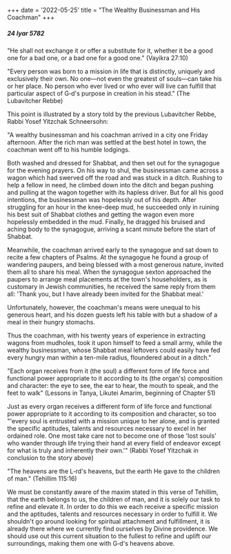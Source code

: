 +++
date = '2022-05-25'
title = "The Wealthy Businessman and His Coachman"
+++

##### 24 Iyar 5782

"He shall not exchange it or offer a substitute for it, whether it be a good one for a bad one, or a bad one for a good one." (Vayikra 27:10)

"Every person was born to a mission in life that is distinctly, uniquely and exclusively their own. No one—not even the greatest of souls—can take his or her place. No person who ever lived or who ever will live can fulfill that particular aspect of G‑d's purpose in creation in his stead." (The Lubavitcher Rebbe)

This point is illustrated by a story told by the previous Lubavitcher Rebbe, Rabbi Yosef Yitzchak Schneersohn:

"A wealthy businessman and his coachman arrived in a city one Friday afternoon. After the rich man was settled at the best hotel in town, the coachman went off to his humble lodgings.

Both washed and dressed for Shabbat, and then set out for the synagogue for the evening prayers. On his way to shul, the businessman came across a wagon which had swerved off the road and was stuck in a ditch. Rushing to help a fellow in need, he climbed down into the ditch and began pushing and pulling at the wagon together with its hapless driver. But for all his good intentions, the businessman was hopelessly out of his depth. After struggling for an hour in the knee-deep mud, he succeeded only in ruining his best suit of Shabbat clothes and getting the wagon even more hopelessly embedded in the mud. Finally, he dragged his bruised and aching body to the synagogue, arriving a scant minute before the start of Shabbat.

Meanwhile, the coachman arrived early to the synagogue and sat down to recite a few chapters of Psalms. At the synagogue he found a group of wandering paupers, and being blessed with a most generous nature, invited them all to share his meal. When the synagogue sexton approached the paupers to arrange meal placements at the town's householders, as is customary in Jewish communities, he received the same reply from them all: 'Thank you, but I have already been invited for the Shabbat meal.'

Unfortunately, however, the coachman's means were unequal to his generous heart, and his dozen guests left his table with but a shadow of a meal in their hungry stomachs.

Thus the coachman, with his twenty years of experience in extracting wagons from mudholes, took it upon himself to feed a small army, while the wealthy businessman, whose Shabbat meal leftovers could easily have fed every hungry man within a ten-mile radius, floundered about in a ditch."

"Each organ receives from it (the soul) a different form of life force and functional power appropriate to it according to its (the organ's) composition and character: the eye to see, the ear to hear, the mouth to speak, and the feet to walk" (Lessons in Tanya, Likutei Amarim, beginning of Chapter 51)

Just as every organ receives a different form of life force and functional power appropriate to it according to its composition and character, so too "'every soul is entrusted with a mission unique to her alone, and is granted the specific aptitudes, talents and resources necessary to excel in her ordained role. One most take care not to become one of those 'lost souls' who wander through life trying their hand at every field of endeavor except for what is truly and inherently their own.'" (Rabbi Yosef Yitzchak in conclusion to the story above)

"The heavens are the L‑rd's heavens, but the earth He gave to the children of man." (Tehillim 115:16)

We must be constantly aware of the maxim stated in this verse of Tehillim, that the earth belongs to us, the children of man, and it is solely our task to refine and elevate it. In order to do this we each receive a specific mission and the aptitudes, talents and resources necessary in order to fulfill it. We shouldn't go around looking for spiritual attachment and fulfillment, it is already there where we currently find ourselves by Divine providence. We should use out this current situation to the fullest to refine and uplift our surroundings, making them one with G‑d's heavens above.
